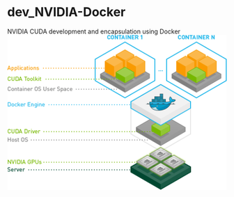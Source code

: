 # dev_NVIDIA-Docker
NVIDIA CUDA development and encapsulation using Docker<br/>
![NVIDIA Docker](https://github.com/lel99999/dev_NVIDIA-Docker/blob/master/nvidia-docker.png)
